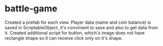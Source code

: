 # battle-game
Created a prefab for each view.
Player data (name and coin balance) is saved in ScriptableObject, it's convinient to save and also to get data from it.
Created additional script for button, which's image does not have rectangle shape so it can receive click only on it's shape.
